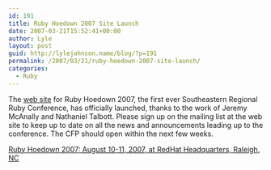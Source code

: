 ```yaml
---
id: 191
title: Ruby Hoedown 2007 Site Launch
date: 2007-03-21T15:52:41+00:00
author: Lyle
layout: post
guid: http://lylejohnson.name/blog/?p=191
permalink: /2007/03/21/ruby-hoedown-2007-site-launch/
categories:
  - Ruby
---
```

The [web site](http://www.rubyhoedown.com/) for Ruby Hoedown 2007, the first ever Southeastern Regional Ruby Conference, has officially launched, thanks to the work of Jeremy McAnally and Nathaniel Talbott. Please sign up on the mailing list at the web site to keep up to date on all the news and announcements leading up to the conference. The CFP should open within the next few weeks. 

<div class="vevent" id="hcalendar-Ruby-Hoedown-2007">
  <a class="url" href="http://www.rubyhoedown.com/"><span class="summary">Ruby Hoedown 2007</span>: <abbr class="dtstart" title="20070810">August 10</abbr>-<abbr class="dtend" title="20070812">11, 2007</abbr>, at <span class="location">RedHat Headquarters, Raleigh, NC</span></a>
</div>